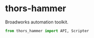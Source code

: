# thors-hammer

Broadworks automation toolkit.

```python
from thors_hammer import API, Scripter
```
